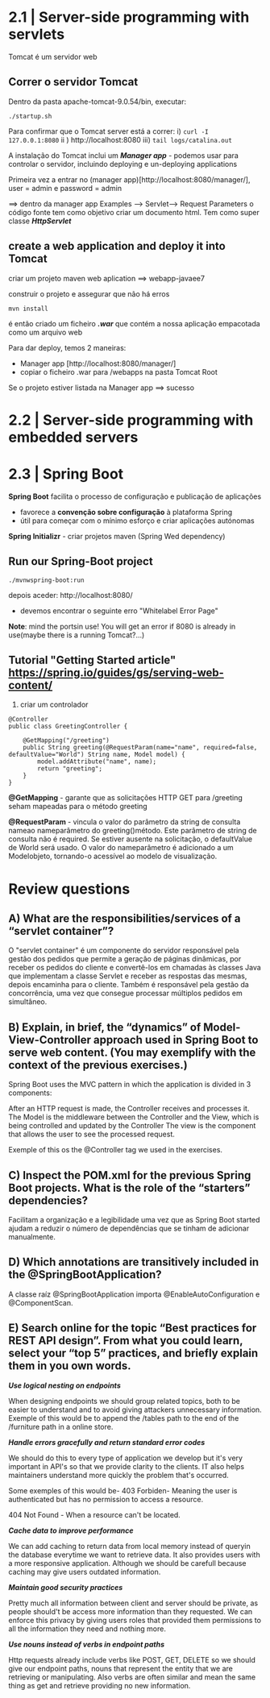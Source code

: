 # 2.1 | Server-side programming with servlets

Tomcat é um servidor web

## Correr o servidor Tomcat

Dentro da pasta apache-tomcat-9.0.54/bin, executar:
```
./startup.sh
```

Para confirmar que o Tomcat server está a correr:
i) ```curl -I 127.0.0.1:8080```
ii ) http://localhost:8080
iii) ```tail logs/catalina.out```


A instalação do Tomcat inclui um ***Manager app*** - podemos usar para controlar o servidor, incluindo deploying e un-deploying applications

Primeira vez a entrar no (manager app)[http://localhost:8080/manager/], user = admin e password = admin

==> dentro da manager app
    Examples --> Servlet--> Request Parameters
    o código fonte tem como objetivo criar um documento html. Tem como super classe ***HttpServlet***


## create a web application and deploy it into Tomcat

criar um projeto maven web aplication ==> webapp-javaee7

construir o projeto e assegurar que não há erros
```
mvn install
```
é então criado um ficheiro ***.war*** que contém a nossa aplicação empacotada como um arquivo web

Para dar deploy, temos 2 maneiras:
* Manager app [http://localhost:8080/manager/]
* copiar o ficheiro .war para /webapps na pasta Tomcat Root

Se o projeto estiver listada na Manager app ==> sucesso

# 2.2 | Server-side programming with embedded servers

# 2.3 | Spring Boot

**Spring Boot** facilita o processo de configuração e publicação de aplicações
* favorece a **convenção sobre configuração** à plataforma Spring
* útil para começar com o mínimo esforço e criar aplicações autónomas

**Spring Initializr** - criar projetos maven (Spring Wed dependency)


## Run our Spring-Boot project
```
./mvnwspring-boot:run
```

depois aceder: http://localhost:8080/

- devemos encontrar o seguinte erro "Whitelabel Error Page" 

**Note**: mind the portsin use! You will get an error if 8080 is already in use(maybe there is a running Tomcat?...)


## Tutorial "Getting Started article" https://spring.io/guides/gs/serving-web-content/

1) criar um controlador

```
@Controller
public class GreetingController {

	@GetMapping("/greeting")
	public String greeting(@RequestParam(name="name", required=false, defaultValue="World") String name, Model model) {
		model.addAttribute("name", name);
		return "greeting";
	}
}
```

**@GetMapping** - garante que as solicitações HTTP GET para /greeting seham mapeadas para o método greeting

**@RequestParam** - vincula o valor do parâmetro da string de consulta nameao nameparâmetro do greeting()método. Este parâmetro de string de consulta não é required. Se estiver ausente na solicitação, o defaultValue de World será usado. O valor do nameparâmetro é adicionado a um Modelobjeto, tornando-o acessível ao modelo de visualização.


# Review questions

## A) What are the responsibilities/services of a “servlet container”?
O "servlet container"  é um componente do servidor responsável pela gestão dos pedidos que permite a geração de páginas dinâmicas, por receber os pedidos do cliente e convertê-los em chamadas às classes Java que implementam a classe Servlet e receber as respostas das mesmas, depois encaminha para o cliente. Também é responsável pela gestão da concorrência, uma vez que consegue processar múltiplos pedidos em simultâneo.

## B) Explain, in brief, the “dynamics” of Model-View-Controller approach used in Spring Boot to serve web content. (You may exemplify with the context of the previous exercises.)
Spring Boot uses the MVC pattern in which the application is divided in 3 components:

After an HTTP request is made, the Controller receives and processes it. The Model is the middleware between the Controller and the View, which is being controlled and updated by the Controller The view is the component that allows  the user to see the processed request.

Exemple of this os the @Controller tag we used in the exercises.

## C) Inspect the POM.xml for the previous Spring Boot projects. What is the role of the “starters” dependencies?
Facilitam a organização e a legibilidade uma vez que as Spring Boot started ajudam a reduzir o número de dependências que se tinham de adicionar manualmente.

## D) Which annotations are transitively included in the @SpringBootApplication?
A classe raíz @SpringBootApplication importa @EnableAutoConfiguration e @ComponentScan.

## E) Search online for the topic “Best practices for REST API design”. From what you could learn, select your “top 5” practices, and briefly explain them in you own words.

***Use logical nesting on endpoints***

When designing endpoints we should group related topics, both to be easier to understand and to avoid giving attackers unnecessary information.
Exemple of this would be to append the /tables path to the end of the /furniture path in a online store.

***Handle errors gracefully and return standard error codes***

We should do this to every type of application we develop but it's very important in API's so that we provide clarity to the clients. IT also helps maintainers understand more quickly the problem that's occurred.

Some exemples of this would be-
403 Forbiden- Meaning the user is authenticated but has no permission to access a resource.

404 Not Found - When a resource can't be located.

***Cache data to improve performance***

We can add caching to return data from local memory instead of queryin the database everytime we want to retrieve data. It also provides users with a more responsive application. Although we should be carefull because caching may give users outdated information.


***Maintain good security practices***

Pretty much all information between client and server should be private, as people should't be access more information than they requested.
We can enforce this privacy by giving users roles that provided them permissions to all the information they need and nothing more.

***Use nouns instead of verbs in endpoint paths***

Http requests already include verbs like POST, GET, DELETE so we should give our endpoint paths, nouns that represent the entity that we are retrieving or manipulating. Also verbs are often similar and mean the same thing as get and retrieve providing no new information.